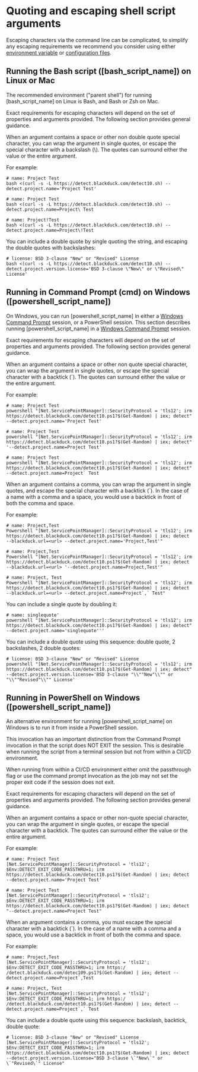 # Quoting and escaping shell script arguments

<note type="tip">Escaping characters via the command line can be complicated, to simplify any escaping requirements we recommend you consider using either [environment variable](../configuring/envvars.md) or [configuration files](../configuring/configfile.md).</note>

## Running the Bash script ([bash_script_name]) on Linux or Mac

The recommended environment ("parent shell") for running [bash_script_name] on Linux is Bash, and Bash or Zsh on Mac.

<note type="note">Exact requirements for escaping characters will depend on the set of properties and arguments provided. The following section provides general guidance.</note>

When an argument contains a space or other non double quote special character, you can wrap the argument in single quotes, or escape the special character with a backslash (\\). The quotes can surround either the value or the entire argument. 

For example:
```
# name: Project Test
bash <(curl -s -L https://detect.blackduck.com/detect10.sh) --detect.project.name='Project Test'

# name: Project Test
bash <(curl -s -L https://detect.blackduck.com/detect10.sh) --detect.project.name=Project\ Test

# name: Project!Test
bash <(curl -s -L https://detect.blackduck.com/detect10.sh) --detect.project.name=Project\!Test
```

You can include a double quote by single quoting the string, and escaping the double quotes with backslashes:
```
# license: BSD 3-clause "New" or "Revised" License
bash <(curl -s -L https://detect.blackduck.com/detect10.sh) --detect.project.version.license='BSD 3-clause \"New\" or \"Revised\" License' 
```

## Running in Command Prompt (cmd) on Windows ([powershell_script_name])

On Windows, you can run [powershell_script_name] in either a [Windows Command Prompt](https://en.wikipedia.org/wiki/Cmd.exe)
session, or a PowerShell session.
This section describes running
[powershell_script_name] in a [Windows Command Prompt](https://en.wikipedia.org/wiki/Cmd.exe)
session.

<note type="note">Exact requirements for escaping characters will depend on the set of properties and arguments provided. The following section provides general guidance.</note>

When an argument contains a space or other non quote special character, you can wrap the argument in single quotes, or escape the special character with a backtick (`). The quotes can surround either the value or the entire argument. 

For example:
```
# name: Project Test
powershell "[Net.ServicePointManager]::SecurityProtocol = 'tls12'; irm https://detect.blackduck.com/detect10.ps1?$(Get-Random) | iex; detect" --detect.project.name='Project Test'

# name: Project Test
powershell "[Net.ServicePointManager]::SecurityProtocol = 'tls12'; irm https://detect.blackduck.com/detect10.ps1?$(Get-Random) | iex; detect" '--detect.project.name=Project Test'

# name: Project Test
powershell "[Net.ServicePointManager]::SecurityProtocol = 'tls12'; irm https://detect.blackduck.com/detect10.ps1?$(Get-Random) | iex; detect" --detect.project.name=Project` Test
```   

When an argument contains a comma, you can wrap the argument in single quotes, and escape the special character with a backtick (`). In the case of a name with a comma and a space, you would use a backtick in front of both the comma and space.

For example:
```
# name: Project,Test   
Powershell "[Net.ServicePointManager]::SecurityProtocol = 'tls12'; irm  https://detect.blackduck.com/detect10.ps1?$(Get-Random) | iex; detect --blackduck.url=<url> --detect.project.name='Project,Test'"   

# name: Project,Test   
Powershell "[Net.ServicePointManager]::SecurityProtocol = 'tls12'; irm  https://detect.blackduck.com/detect10.ps1?$(Get-Random) | iex; detect --blackduck.url=<url> '--detect.project.name=Project,Test'"   

# name: Project, Test   
Powershell "[Net.ServicePointManager]::SecurityProtocol = 'tls12'; irm  https://detect.blackduck.com/detect10.ps1?$(Get-Random) | iex; detect --blackduck.url=<url> --detect.project.name=Project`,` Test"   
```

You can include a single quote by doubling it:
```
# name: singlequote'
powershell "[Net.ServicePointManager]::SecurityProtocol = 'tls12'; irm https://detect.blackduck.com/detect10.ps1?$(Get-Random) | iex; detect" --detect.project.name='singlequote'''
```

You can include a double quote using this sequence: double quote, 2 backslashes, 2 double quotes:
```
# license: BSD 3-clause "New" or "Revised" License
powershell "[Net.ServicePointManager]::SecurityProtocol = 'tls12'; irm https://detect.blackduck.com/detect10.ps1?$(Get-Random) | iex; detect" --detect.project.version.license='BSD 3-clause "\\""New"\\"" or "\\""Revised"\\"" License'
```

## Running in PowerShell on Windows ([powershell_script_name])

An alternative environment for running [powershell_script_name] on Windows is to run it from inside a PowerShell session.

This invocation has an important distinction from the Command Prompt invocation in that the script does NOT EXIT the session. This is desirable when running the script from a terminal session but not from within a CI/CD environment.

<note type="tip">When running from within a CI/CD environment either omit the passthrough flag or use the command prompt invocation as the job may not set the proper exit code if the session does not exit.</note>

<note type="note">Exact requirements for escaping characters will depend on the set of properties and arguments provided. The following section provides general guidance.</note>

When an argument contains a space or other non-quote special character, you can wrap the argument in single quotes, or escape the special character with a backtick. The quotes can surround either the value or the entire argument. 

For example:
```
# name: Project Test
[Net.ServicePointManager]::SecurityProtocol = 'tls12'; $Env:DETECT_EXIT_CODE_PASSTHRU=1; irm https://detect.blackduck.com/detect10.ps1?$(Get-Random) | iex; detect --detect.project.name='Project Test'

# name: Project Test
[Net.ServicePointManager]::SecurityProtocol = 'tls12'; $Env:DETECT_EXIT_CODE_PASSTHRU=1; irm https://detect.blackduck.com/detect10.ps1?$(Get-Random) | iex; detect "--detect.project.name=Project Test"
```

When an argument contains a comma, you must escape the special character with a backtick (`). In the case of a name with a comma and a space, you would use a backtick in front of both the comma and space.

For example:
```
# name: Project,Test
[Net.ServicePointManager]::SecurityProtocol = 'tls12'; $Env:DETECT_EXIT_CODE_PASSTHRU=1; irm https:/
/detect.blackduck.com/detec109.ps1?$(Get-Random) | iex; detect --detect.project.name=Project`,Test

# name: Project, Test
[Net.ServicePointManager]::SecurityProtocol = 'tls12'; $Env:DETECT_EXIT_CODE_PASSTHRU=1; irm https:/
/detect.blackduck.com/detect10.ps1?$(Get-Random) | iex; detect --detect.project.name=Project`,` Test
```

You can include a double quote using this sequence: backslash, backtick, double quote:
```
# license: BSD 3-clause "New" or "Revised" License
[Net.ServicePointManager]::SecurityProtocol = 'tls12'; $Env:DETECT_EXIT_CODE_PASSTHRU=1; irm https://detect.blackduck.com/detect10.ps1?$(Get-Random) | iex; detect --detect.project.version.license="BSD 3-clause \`"New\`" or \`"Revised\`" License"
```

